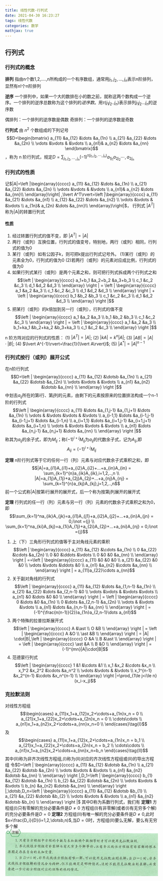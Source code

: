 ```yaml
---
title: 线性代数-行列式
date: 2021-04-30 16:23:27
tags: 线性代数
categories: 数学
mathjax: true
---
```


## 行列式

### 行列式的概念

**排列**
指由n个数1,2,....,n所构成的一个有序数组，通常用$j_1,j_2,...,j_n$表示n阶排列，显然有n!个n阶排列

**逆序**
一个排列中，如果一个大的数排在小的数之前，就称这两个数构成一个逆序。一个排列的逆序总数称为这个排列的*逆序数*。用$\tau(j_1j_2..j_n)$表示排列$j_1j_2...j_n$的逆序数

偶排列：一个排列的逆序数是偶数
奇排列：一个排列的逆序数是奇数

**行列式** 由 $n^2$ 个数组成的下列记号
$$D=\begin{bmatrix}
    a_{11} &a_{12} &\dots &a_{1n} \\
    a_{21} &a_{22} &\dots &a_{2n} \\
    \vdots &\vdots & &\vdots \\
    a_{n1}& a_{n2} &\dots &a_{nn}
\end{bmatrix}$$，称为 n 阶行列式，规定$D=\sum_{j_1,j_2,\dotsb,j_n}(-1)^{\tau(j_1,j_2,\dotsb,j_n)}a_{1j_1}a_{2j_2}\dotsb,a_{2j_n}$
<!--more-->

### 行列式的性质

记$|A|=\left |\begin{array}{cccc}
    a_{11} &a_{12} &\dots &a_{1n} \\
    a_{21} &a_{22} &\dots &a_{2n} \\
    \vdots &\vdots & &\vdots \\
    a_{n1}& a_{n2} &\dots &a_{nn}\\
\end{array}\right|
,\lvert A^T\rvert=\left |\begin{array}{cccc}
    a_{11} &a_{21} &\dots &a_{n1} \\
    a_{12} &a_{22} &\dots &a_{n2} \\
    \vdots &\vdots & &\vdots \\
    a_{1n}& a_{2n} &\dots &a_{nn}\\
\end{array}\right|$，
行列式 $\lvert A^T\rvert$ 称为|A|的转置行列式

#### 性质

1. 经过转置行列式的值不变，即 $|A^T|=|A|$
2. 两行（或列）互换位置，行列式的值变号，特别地，两行（或列）相同，行列式的值为0
3. 某行（或列）如有公因子k，则可把k提出行列式记号外。
    (1)某行（或列）的元素全为0，行列式的值为0
    (2)若两行（或列）的元素对应成比例，行列式的值为0
4. 如果行列式某行（或列）是两个元素之和，则可把行列式拆成两个行列式之和
    $$\left | \begin{array}{cccc}
        a_1+b_1 &a_2+b_2 &a_3+b_3 \\
        c_1 &c_2 &c_3 \\
        d_1 &d_2 &d_3 \\
    \end{array} \right | = \left | \begin{array}{cccc}
        a_1 &a_2 &a_3 \\
        c_1 &c_2 &c_3 \\
        d_1 &d_2 &d_3 \\
    \end{array} \right | + \left | \begin{array}{cccc}
        b_1 &b_2 &b_3 \\
        c_1 &c_2 &c_3 \\
        d_1 &d_2 &d_3 \\
    \end{array} \right |$$
5. 把某行（或列）的k倍加到另一行（或列），行列式的值不变
   $$\left | \begin{array}{cccc}
        a_1 &a_2 &a_3 \\
        b_1 &b_2 &b_3 \\
        c_1 &c_2 &c_3 \\
    \end{array} \right | = \left | \begin{array}{cccc}
        a_1 &a_2 &a_3 \\
        b_1+ka_1 &b_2+ka_2 &b_3+ka_3 \\
        c_1 &c_2 &c_3 \\
    \end{array} \right |$$

n 阶方阵对应的行列式的性质：
(1) $\lvert A^T\rvert=\lvert A\rvert$;
(2) $\lvert kA\rvert=k^n\lvert A\rvert$;
(3) $\lvert AB\rvert=\lvert A\rvert\cdot\lvert B\rvert$;
(4) $\lvert A^{-1}\rvert=\frac{1}{\lvert A\rvert}$;
(5) $\lvert A^*\rvert=\lvert A\rvert^{n-1}$

### 行列式按行（或列）展开公式

在n阶行列式
$$D=\left | \begin{array}{cccc}
        a_{11} &a_{12} &\dotsb &a_{1n} \\
        a_{21} &a_{22} &\dotsb &a_{2n} \\
        \vdots &\vdots & &\vdots \\
        a_{n1} &a_{n2} &\dotsb &a_{nn} \\
    \end{array} \right |$$
中划去$a_{ij}$所在的第i行、第j列的元素，由剩下的元素按原来的位置排法构成一个n-1阶的行列式
$$\left | \begin{array}{cccc}
        a_{11} &\dots &a_{1,j-1} &a_{1,j+1} &\dots &a_{1n} \\
        \vdots & &\vdots &\vdots & &\vdots \\
        a_{i-1,1} &\dots &a_{i-1,j-1} &a_{i-1,j+1} &\dots &a_{i-1,n} \\
        a_{i+1,1} &\dots &a_{i+1,j-1} &a_{i+1,j+1} &\dots &a_{i+1,n} \\
        \vdots & &\vdots &\vdots & &\vdots \\
        a_{n1} &\dots &a_{n,j-1} &a_{n,j+1} &\dots &a_{nn} \\
    \end{array} \right |$$
称其为$a_{ij}$的余子式，即为$M_{ij}$；称$(-1)^{i+j}M_{ij}$为$a_{ij}$的代数余子式，记为$A_{ij}$,即
$$A_{ij}=(-1)^{i+j}M_{ij}$$

**定理** n阶行列式等于它的任何一行（列）元素与对应代数余子式乘积之和，即
$$|A|=a_{i1}A_{i1}+a_{i2}A_{i2}+...+a_{in}A_{in} = \sum_{k=1}^{n}a_{ik}A_{ik},i=1,2,..,n \\
    |A|=a_{1j}A_{1j}+a_{2j}A_{2j}+...+a_{nj}A_{nj} = \sum_{k=1}^{n}a_{kj}A_{kj},j=1,2,..,n$$
前一个公式称|A|按第i行展开的展开式，后一个称为按第j列展开的展开式

**定理** 行列式的任一行（列）元素与另一行（列）元素的代数余子式乘积之和为0，即
$$\sum_{k=1}^na_{ik}A_{jk}=a_{i1}A_{j1}+a_{i2}A_{j2}+...+a_{in}A_{jn} = 0,i\not ={j} \\
\sum_{k=1}^na_{ki}A_{kj}=a_{1i}A_{1j}+a_{2i}A_{2j}+...+a_{ni}A_{nj} = 0,i\not ={j}$$

1. 上（下）三角形行列式的值等于主对角线元素的乘积
$$\left | \begin{array}{cccc}
    a_{11} &a_{12} &\cdots &a_{1n} \\
    0 &a_{22} &\cdots &a_{2n} \\
    0 &0 &\ddots &\vdots \\
    0 &0 &0 &a_{nn} \\
\end{array} \right | ==\left | \begin{array}{cccc}
    a_{11} &0 &0 &0 \\
    a_{21} &a_{22} &0 &0 \\
    \vdots &\vdots &\ddots &0 \\
    a_{n1} &a_{n2} &\cdots &a_{nn} \\
\end{array} \right | = a_{11}a_{22}\cdots a_{nn}$$
2. 关于副对角线的行列式
$$\left | \begin{array}{cccc}
    a_{11} &a_{12} &\dots &a_{1,n-1} &a_{1n} \\
    a_{21} &a_{22} &\dots &a_{2,n-1} &0 \\
    \vdots &\vdots & &\vdots &\vdots \\
    a_{n1} &0 &\dots &0 &0 \\
\end{array} \right | = \left | \begin{array}{cccc}
    0 &\dots &0 &a_{1n} \\
    0 &\dots &a_{2,n-1} &a_{2n} \\
    \vdots & &\vdots &\vdots \\
    a_{n1} &\dots &a_{n,n-1} &a_{nn} \\
\end{array} \right | = (-1)^{\frac{n(n-1)}{2}}a_{1n}a_{2,n-1}\dots a_{n1}$$
3. 两个特殊的拉普拉斯展开式
$$\left | \begin{array}{cccc}
    A &\ast \\
    O &B \\
\end{array} \right | = \left | \begin{array}{cccc}
    A &O \\
    \ast &B \\
\end{array} \right | = |A| \cdot|B|,\left | \begin{array}{cccc}
    O &A \\
    B &\ast \\
\end{array} \right | = \left | \begin{array}{cccc}
    \ast &A \\
    B &O \\
\end{array} \right | = (-1)^{mn}|A|\cdot|B|$$
4. 范德蒙行列式
$$\left | \begin{array}{cccc}
    1 &1 &\cdots &1 \\
    x_1 &x_2 &\cdots &x_n \\
    x_1^2 &x_2^2 &\cdots &a_n^2 \\
    \vdots &\vdots & &\vdots \\
    x_1^{n-1} &x_2^{n-1} &\cdots &x_n^{n-1} \\
\end{array} \right |=\prod_{1\le j<i\le n}(x_i-x_j)$$

### 克拉默法则

对线性方程组
$$\begin{cases}
    a_{11}x_1+a_{12}x_2+\cdots+a_{1n}x_n = 0 \\
    a_{21}x_1+a_{22}x_2+\cdots+a_{2n}x_n = 0 \\
    \cdots\cdots \\
    a_{n1}x_1+a_{n2}x_2+\cdots+a_{nn}x_n=0 \\
\end{cases}\tag{I}$$
及
$$\begin{cases}
    a_{11}x_1+a_{12}x_2+\cdots+a_{1n}x_n = b_1 \\
    a_{21}x_1+a_{22}x_2+\cdots+a_{2n}x_n = b_2 \\
    \cdots\cdots \\
    a_{n1}x_1+a_{n2}x_2+\cdots+a_{nn}x_n=b_n
\end{cases}\tag{II}$$
其中(II)称为非齐次线性方程组,(I)称为(II)对应的齐次线性方程组或(II)的导出方程组
令$D=\left | \begin{array}{cccc}
        a_{11} &a_{12} &\dotsb &a_{1n} \\
        a_{21} &a_{22} &\dotsb &a_{2n} \\
        \vdots &\vdots & &\vdots \\
        a_{n1} &a_{n2} &\dotsb &a_{nn} \\
    \end{array} \right |,D_1=\left | \begin{array}{cccc}
        b_{1} &a_{12} &\dotsb &a_{1n} \\
        b_{2} &a_{22} &\dotsb &a_{2n} \\
        \vdots &\vdots & &\vdots \\
        b_{n} &a_{n2} &\dotsb &a_{nn} \\
    \end{array} \right |,\dotsb,D_n=\left | \begin{array}{cccc}
        a_{11} &a_{12} &\dotsb &b_{1} \\
        a_{21} &a_{22} &\dotsb &b_{2} \\
        \vdots &\vdots & &\vdots \\
        a_{n1} &a_{n2} &\dotsb &b_{n} \\
    \end{array} \right |$
其中D称为系数行列式，我们有
**定理1** 方程组(I)只有零解的充分必要条件是$D\ne0$
方程组(I)有非零解(或者(I)有无穷多个解)的充分必要条件是$D=0$
**定理2** 方程组(II)有唯一解的充分必要条件是$D\ne0$,此时$x=\frac{D_i}{D}(i=1,2,\dotsb,n)$,当$D=0$时，方程组(II)要么无解，要么有无穷多个解
![图片](线性代数-行列式/克拉默法则.png)